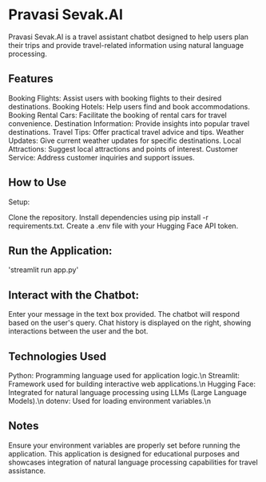 # Pravasi Sevak.AI

Pravasi Sevak.AI is a travel assistant chatbot designed to help users plan their trips and provide travel-related information using natural language processing.

## Features
Booking Flights: Assist users with booking flights to their desired destinations.
Booking Hotels: Help users find and book accommodations.
Booking Rental Cars: Facilitate the booking of rental cars for travel convenience.
Destination Information: Provide insights into popular travel destinations.
Travel Tips: Offer practical travel advice and tips.
Weather Updates: Give current weather updates for specific destinations.
Local Attractions: Suggest local attractions and points of interest.
Customer Service: Address customer inquiries and support issues.

## How to Use
Setup:

Clone the repository.
Install dependencies using pip install -r requirements.txt.
Create a .env file with your Hugging Face API token.
## Run the Application:
'streamlit run app.py'

## Interact with the Chatbot:

Enter your message in the text box provided.
The chatbot will respond based on the user's query.
Chat history is displayed on the right, showing interactions between the user and the bot.

## Technologies Used
Python: Programming language used for application logic.\n
Streamlit: Framework used for building interactive web applications.\n
Hugging Face: Integrated for natural language processing using LLMs (Large Language Models).\n
dotenv: Used for loading environment variables.\n

## Notes
Ensure your environment variables are properly set before running the application.
This application is designed for educational purposes and showcases integration of natural language processing capabilities for travel assistance.
